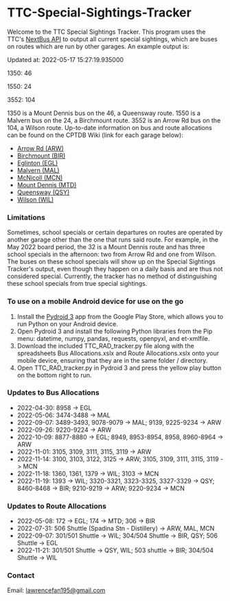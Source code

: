 # TTC-Special-Sightings-Tracker

Welcome to the TTC Special Sightings Tracker. This program uses the TTC's [NextBus API](https://webservices.umoiq.com/service/publicXMLFeed?command=vehicleLocations&a=ttc) to output all current special sightings, which are buses on routes which are run by other garages. An example output is: 

Updated at: 2022-05-17 15:27:19.935000

1350: 46   

1550: 24

3552: 104

1350 is a Mount Dennis bus on the 46, a Queensway route. 1550 is a Malvern bus on the 24, a Birchmount route. 3552 is an Arrow Rd bus on the 104, a Wilson route. Up-to-date information on bus and route allocations can be found on the CPTDB Wiki (link for each garage below): 

* [Arrow Rd (ARW)](https://cptdb.ca/wiki/index.php/Toronto_Transit_Commission_Arrow_Rd._Division)
* [Birchmount (BIR)](https://cptdb.ca/wiki/index.php/Toronto_Transit_Commission_Birchmount_Division)
* [Eglinton (EGL)](https://cptdb.ca/wiki/index.php/Toronto_Transit_Commission_Eglinton_Division)
* [Malvern (MAL)](https://cptdb.ca/wiki/index.php/Toronto_Transit_Commission_Malvern_Division)
* [McNicoll (MCN)](https://cptdb.ca/wiki/index.php/Toronto_Transit_Commission_McNicoll_Division)
* [Mount Dennis (MTD)](https://cptdb.ca/wiki/index.php/Toronto_Transit_Commission_Mount_Dennis_Division)
* [Queensway (QSY)](https://cptdb.ca/wiki/index.php/Toronto_Transit_Commission_Queensway_Division)
* [Wilson (WIL)](https://cptdb.ca/wiki/index.php/Toronto_Transit_Commission_Wilson_Division)

### Limitations

Sometimes, school specials or certain departures on routes are operated by another garage other than the one that runs said route. For example, in the May 2022 board period, the 32 is a Mount Dennis route and has three school specials in the afternoon: two from Arrow Rd and one from Wilson. The buses on these school specials will show up on the Special Sightings Tracker's output, even though they happen on a daily basis and are thus not considered special. Currently, the tracker has no method of distinguishing these school specials from true special sightings. 

### To use on a mobile Android device for use on the go 

1. Install the [Pydroid 3](https://play.google.com/store/apps/details?id=ru.iiec.pydroid3) app from the Google Play Store, which allows you to run Python on your Android device. 
2. Open Pydroid 3 and install the following Python libraries from the Pip menu: datetime, numpy, pandas, requests, openpyxl, and et-xmlfile. 
3. Download the included TTC_RAD_tracker.py file along with the spreadsheets Bus Allocations.xslx and Route Allocations.xslx onto your mobile device, ensuring that they are in the same folder / directory. 
4. Open TTC_RAD_tracker.py in Pydroid 3 and press the yellow play button on the bottom right to run. 

### Updates to Bus Allocations

* 2022-04-30: 8958 -> EGL
* 2022-05-06: 3474-3488 -> MAL
* 2022-09-07: 3489-3493, 9078-9079 -> MAL; 9139, 9225-9234 -> ARW
* 2022-09-26: 9220-9224 -> ARW
* 2022-10-09: 8877-8880 -> EGL; 8949, 8953-8954, 8958, 8960-8964 -> ARW
* 2022-11-01: 3105, 3109, 3111, 3115, 3119 -> ARW 
* 2022-11-14: 3100, 3103, 3122, 3125 -> ARW; 3105, 3109, 3111, 3115, 3119 -> MCN
* 2022-11-18: 1360, 1361, 1379 -> WIL; 3103 -> MCN
* 2022-11-19: 1393 -> WIL; 3320-3321, 3323-3325, 3327-3329 -> QSY; 8460-8468 -> BIR; 9210-9219 -> ARW; 9220-9234 -> MCN 

### Updates to Route Allocations
* 2022-05-08: 172 -> EGL; 174 -> MTD; 306 -> BIR
* 2022-07-31: 506 Shuttle (Spadina Stn - Distillery) -> ARW, MAL, MCN
* 2022-09-07: 301/501 Shuttle -> WIL; 304/504 Shuttle -> BIR, QSY; 506 Shuttle -> EGL
* 2022-11-21: 301/501 Shuttle -> QSY, WIL; 503 shuttle -> BIR; 304/504 Shuttle -> WIL

### Contact
Email: lawrencefan195@gmail.com
